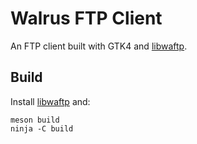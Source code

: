 # Walrus FTP Client

An FTP client built with GTK4 and [libwaftp](https://github.com/MikeWalrus/libwaftp).

## Build

Install [libwaftp](https://github.com/MikeWalrus/libwaftp) and:
```shell
meson build
ninja -C build
```
